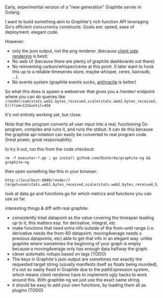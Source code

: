 Early, experimental version of a "new generation" Graphite server in Golang.

I want to build something akin to Graphite's rich function API leveraging Go's efficient concurrency constructs.
Goals are: speed, ease of deployment. elegant code.

However:
 * only the json output, not the png renderer. (because [client side rendering](https://github.com/vimeo/timeserieswidget/) is best)
 * No web UI (because there are plenty of graphite dashboards out there)
 * No reinventing carbon/whisper/ceres at this point. (I later want to hook this up to a reliable timeseries store, maybe whisper, ceres, kairosdb, ...).
 * No events system (graphite events sucks, [anthracite](https://github.com/Dieterbe/anthracite/) is better)

So what this does is spawn a webserver that gives you a /render/ endpoint where you can do queries like
`/render/sum(stats.web1.bytes_received,scale(stats.web2.bytes_received,5))from=123&until=456`

It's not entirely working yet, but close.

Note that the program converts all user input into a real, functioning Go program, compiles and runs it, and runs the stdout.
It can do this because the graphite api notation can easily be converted to real program code.  Great power, great responsability.

to try it out, run this from the code checkout:
```
rm -f executor-*.go ; go install github.com/Dieterbe/graphite-ng && graphite-ng
```
then open something like this in your browser:
```
http://localhost:8080/render/?target=sum(stats.web1.bytes_received,scale(stats.web2.bytes_received,5))&from=60&until=300
```
look at data.go and functions.go for which metrics and functions you can use so far.


interesting things & diff with real graphite:
* consistently treat datapoint as the value covering the timespan leading up to it, this matters esp. for derivative, integral, etc
* make functions that need extra info outside of the from-until range (i.e. derivative needs the from-60 datapoint; movingAverage needs x previous datapoints, etc)
  able to get that info in an elegant way. unlike graphite where sometimes the beginning of your graph is empty because a movingAverage only has enough data halfway the graph.
* clever automatic rollups based on tags (TODO)
* The keys in Graphite's json output are sometimes not exactly the requested target string (usually manifests itself as floats being rounded), it's not so easily fixed in Graphite
  due to the pathExpression system,  which means client renderes have to implement ugly hacks to work around this.  With graphite-ng we just use the exact same string.
* it should be easy to add your own functions, by loading them all as plugins (TODO)
